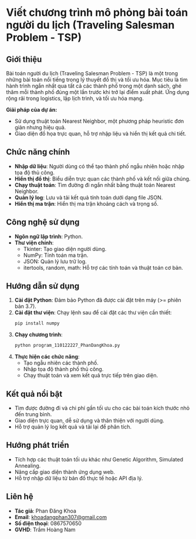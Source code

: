 # Viết chương trình mô phỏng bài toán người du lịch (Traveling Salesman Problem - TSP)

## Giới thiệu

Bài toán người du lịch (Traveling Salesman Problem - TSP) là một trong những bài toán nổi tiếng trong lý thuyết đồ thị và tối ưu hóa. Mục tiêu là tìm hành trình ngắn nhất qua tất cả các thành phố trong một danh sách, ghé thăm mỗi thành phố đúng một lần trước khi trở lại điểm xuất phát. Ứng dụng rộng rãi trong logistics, lập lịch trình, và tối ưu hóa mạng.

**Giải pháp của dự án:** 
- Sử dụng thuật toán Nearest Neighbor, một phương pháp heuristic đơn giản nhưng hiệu quả.
- Giao diện đồ họa trực quan, hỗ trợ nhập liệu và hiển thị kết quả chi tiết.

## Chức năng chính
- **Nhập dữ liệu**: Người dùng có thể tạo thành phố ngẫu nhiên hoặc nhập tọa độ thủ công.
- **Hiển thị đồ thị**: Biểu diễn trực quan các thành phố và kết nối giữa chúng.
- **Chạy thuật toán**: Tìm đường đi ngắn nhất bằng thuật toán Nearest Neighbor.
- **Quản lý log**: Lưu và tải kết quả tính toán dưới dạng file JSON.
- **Hiển thị ma trận**: Hiển thị ma trận khoảng cách và trọng số.

## Công nghệ sử dụng
- **Ngôn ngữ lập trình**: Python.
- **Thư viện chính**:
  - Tkinter: Tạo giao diện người dùng.
  - NumPy: Tính toán ma trận.
  - JSON: Quản lý lưu trữ log.
  - itertools, random, math: Hỗ trợ các tính toán và thuật toán cơ bản.

## Hướng dẫn sử dụng
1. **Cài đặt Python**: Đảm bảo Python đã được cài đặt trên máy (>= phiên bản 3.7).
2. **Cài đặt thư viện**: Chạy lệnh sau để cài đặt các thư viện cần thiết:
   ```bash
   pip install numpy
   ```
3. **Chạy chương trình**:
   ```bash
   python program_110122227_PhanDangKhoa.py
   ```
4. **Thực hiện các chức năng**:
   - Tạo ngẫu nhiên các thành phố.
   - Nhập tọa độ thành phố thủ công.
   - Chạy thuật toán và xem kết quả trực tiếp trên giao diện.

## Kết quả nổi bật
- Tìm được đường đi và chi phí gần tối ưu cho các bài toán kích thước nhỏ đến trung bình.
- Giao diện trực quan, dễ sử dụng và thân thiện với người dùng.
- Hỗ trợ quản lý log kết quả và tải lại để phân tích.

## Hướng phát triển
- Tích hợp các thuật toán tối ưu khác như Genetic Algorithm, Simulated Annealing.
- Nâng cấp giao diện thành ứng dụng web.
- Hỗ trợ nhập dữ liệu từ bản đồ thực tế hoặc API địa lý.

## Liên hệ
- **Tác giả**: Phan Đăng Khoa
- **Email**: [khoadangphan307@gmail.com](mailto:khoadangphan307@gmail.com)
- **Số điện thoại**: 0867570650
- **GVHD**: Trầm Hoàng Nam
